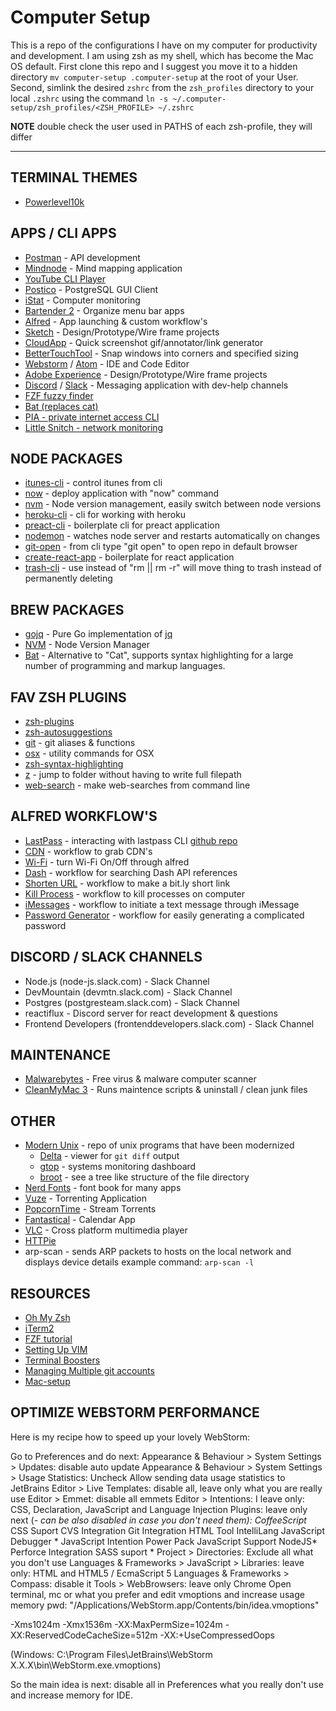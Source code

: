 # Computer Setup

This is a repo of the configurations I have on my computer for productivity and development.
I am using zsh as my shell, which has become the Mac OS default. First clone this repo and I suggest you move it to a hidden directory `mv computer-setup .computer-setup` at the root of your User. Second, simlink the desired `zshrc` from the `zsh_profiles` directory to your local `.zshrc` using the command `ln -s ~/.computer-setup/zsh_profiles/<ZSH_PROFILE> ~/.zshrc`

**NOTE** double check the user used in PATHS of each zsh-profile, they will differ

---

## TERMINAL THEMES

* [Powerlevel10k](https://github.com/romkatv/powerlevel10k)

## APPS / CLI APPS

* [Postman](https://www.getpostman.com/) - API development
* [Mindnode](https://mindnode.com/) - Mind mapping application 
* [YouTube CLI Player](https://github.com/mps-youtube/mps-youtube)
* [Postico](https://eggerapps.at/postico/) - PostgreSQL GUI Client
* [iStat](https://bjango.com/mac/istatmenus/) - Computer monitoring 
* [Bartender 2](https://www.macbartender.com/) - Organize menu bar apps
* [Alfred](https://www.alfredapp.com/) - App launching & custom workflow's
* [Sketch](https://www.sketchapp.com/) - Design/Prototype/Wire frame projects
* [CloudApp](https://www.getcloudapp.com/) - Quick screenshot gif/annotator/link generator
* [BetterTouchTool](https://www.boastr.net/) - Snap windows into corners and specified sizing
* [Webstorm](https://www.jetbrains.com/webstorm/) / [Atom](https://atom.io/) - IDE and Code Editor
* [Adobe Experience](http://www.adobe.com/products/experience-design.html) - Design/Prototype/Wire frame projects
* [Discord](https://discordapp.com/) / [Slack](https://slack.com/) - Messaging application with dev-help channels
* [FZF fuzzy finder](https://www.youtube.com/watch?v=1a5NiMhqAR0)
* [Bat (replaces cat)](https://github.com/sharkdp/bat)
* [PIA - private internet access CLI](https://www.privateinternetaccess.com/helpdesk/kb/articles/pia-desktop-command-line-interface)
* [Little Snitch - network monitoring](https://www.obdev.at/index.html)
  
## NODE PACKAGES

* [itunes-cli](https://github.com/mischah/itunes-remote) - control itunes from cli
* [now](https://www.npmjs.com/package/now) - deploy application with "now" command
* [nvm](https://github.com/nvm-sh/nvm) - Node version management, easily switch between node versions
* [heroku-cli](https://devcenter.heroku.com/articles/heroku-cli) - cli for working with heroku
* [preact-cli](https://github.com/developit/preact-cli) - boilerplate cli for preact application
* [nodemon](https://github.com/remy/nodemon) - watches node server and restarts automatically on changes
* [git-open](https://github.com/paulirish/git-open) - from cli type "git open" to open repo in default browser
* [create-react-app](https://github.com/facebookincubator/create-react-app) - boilerplate for react application
* [trash-cli](https://www.npmjs.com/package/trash-cli) - use instead of "rm || rm -r" will move thing to trash instead of permanently deleting

## BREW PACKAGES

* [gojq](https://github.com/itchyny/gojq) - Pure Go implementation of [jq](https://github.com/stedolan/jq)
* [NVM](https://gist.github.com/nijicha/e5615548181676873118df79953cb709) - Node Version Manager
* [Bat](https://github.com/sharkdp/bat) - Alternative to "Cat", supports syntax highlighting for a large number of programming and markup languages.

## FAV ZSH PLUGINS

* [zsh-plugins](https://github.com/robbyrussell/oh-my-zsh/wiki/Plugins)
* [zsh-autosuggestions](https://github.com/zsh-users/zsh-autosuggestions)
* [git](https://github.com/robbyrussell/oh-my-zsh/wiki/Plugins#git) - git aliases & functions
* [osx](https://github.com/robbyrussell/oh-my-zsh/wiki/Plugins#osx) - utility commands for OSX
* [zsh-syntax-highlighting](https://github.com/zsh-users/zsh-syntax-highlighting/blob/master/INSTALL.md)
* [z](https://github.com/robbyrussell/oh-my-zsh/wiki/Plugins#z) - jump to folder without having to write full filepath
* [web-search](https://github.com/robbyrussell/oh-my-zsh/wiki/Plugins#web-search) - make web-searches from command line

## ALFRED WORKFLOW'S

* [LastPass](https://www.alfredforum.com/topic/15646-lastpass-accelerator/) - interacting with lastpass CLI [github repo](https://github.com/lastpass/lastpass-cli)
* [CDN](http://www.packal.org/) - workflow to grab CDN's
* [Wi-Fi](http://www.packal.org/) - turn Wi-Fi On/Off through alfred
* [Dash](http://www.packal.org/) - workflow for searching Dash API references
* [Shorten URL](http://www.packal.org/) - workflow to make a bit.ly short link
* [Kill Process](http://www.packal.org/) - workflow to kill processes on computer
* [iMessages](http://www.packal.org/) - workflow to initiate a text message through iMessage
* [Password Generator](http://www.packal.org/) - workflow for easily generating a complicated password

## DISCORD / SLACK CHANNELS

* Node.js (node-js.slack.com) - Slack Channel
* DevMountain (devmtn.slack.com) - Slack Channel
* Postgres (postgresteam.slack.com) - Slack Channel 
* reactiflux - Discord server for react development & questions
* Frontend Developers (frontenddevelopers.slack.com) - Slack Channel

## MAINTENANCE

* [Malwarebytes](https://www.malwarebytes.com/) - Free virus & malware computer scanner
* [CleanMyMac 3](http://bit.ly/2xnlnEf) - Runs maintence scripts & uninstall / clean junk files 

## OTHER

* [Modern Unix](https://github.com/ibraheemdev/modern-unix) - repo of unix programs that have been modernized
  * [Delta](https://github.com/dandavison/delta) - viewer for `git diff` output
  * [gtop](https://github.com/aksakalli/gtop) - systems monitoring dashboard
  * [broot](https://github.com/Canop/broot) - see a tree like structure of the file directory 
* [Nerd Fonts](https://github.com/ryanoasis/nerd-fonts) - font book for many apps
* [Vuze](http://www.vuze.com/) - Torrenting Application
* [PopcornTime](https://popcorn-time.to/) - Stream Torrents
* [Fantastical](https://flexibits.com/fantastical) - Calendar App
* [VLC](https://www.videolan.org/vlc/index.html) - Cross platform multimedia player
* [HTTPie](https://httpie.org/)
* arp-scan - sends ARP packets to hosts on the local network and displays device details
	example command: `arp-scan -l`

## RESOURCES

* [Oh My Zsh](http://ohmyz.sh/)
* [iTerm2](https://www.iterm2.com/)
* [FZF tutorial](https://www.freecodecamp.org/news/fzf-a-command-line-fuzzy-finder-missing-demo-a7de312403ff/)
* [Setting Up VIM](http://marcgg.com/blog/2016/03/01/vimrc-example/)
* [Terminal Boosters](https://medium.com/productivity-freak/terminal-boosters-7c300e6406c8)
* [Managing Multiple git accounts](https://youtu.be/lLgWWtOk7gk)
* [Mac-setup](https://sourabhbajaj.com/mac-setup/) 

## OPTIMIZE WEBSTORM PERFORMANCE

Here is my recipe how to speed up your lovely WebStorm:

Go to Preferences and do next:
Appearance & Behaviour > System Settings > Updates: disable auto update
Appearance & Behaviour > System Settings > Usage Statistics: Uncheck Allow sending data usage statistics to JetBrains
Editor > Live Templates: disable all, leave only what you are really use
Editor > Emmet: disable all emmets
Editor > Intentions: I leave only: CSS, Declaration, JavaScript and Language Injection
Plugins: leave only next (*- can be also disabled in case you don't need them):
CoffeeScript*
CSS Suport
CVS Integration
Git Integration
HTML Tool
IntelliLang
JavaScript Debugger *
JavaScript Intention Power Pack
JavaScript Support
NodeJS*
Perforce Integration
SASS suport *
Project > Directories: Exclude all what you don't use
Languages & Frameworks > JavaScript > Libraries: leave only: HTML and HTML5 / EcmaScript 5
Languages & Frameworks > Compass: disable it
Tools > WebBrowsers: leave only Chrome
Open terminal, mc or what you prefer and edit vmoptions and increase usage memory pwd: "/Applications/WebStorm.app/Contents/bin/idea.vmoptions"

-Xms1024m
-Xmx1536m
-XX:MaxPermSize=1024m
-XX:ReservedCodeCacheSize=512m
-XX:+UseCompressedOops

(Windows: C:\Program Files\JetBrains\WebStorm X.X.X\bin\WebStorm.exe.vmoptions)

So the main idea is next: disable all in Preferences what you really don't use and increase memory for IDE.
